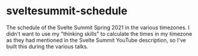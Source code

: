 # sveltesummit-schedule

The schedule of the Svelte Summit Spring 2021 in the various timezones. I didn't want to use my "thinking skills" to calculate the times in my timezone as they had mentioned in the Svelte Summit YouTube description, so I've built this during the various talks.
